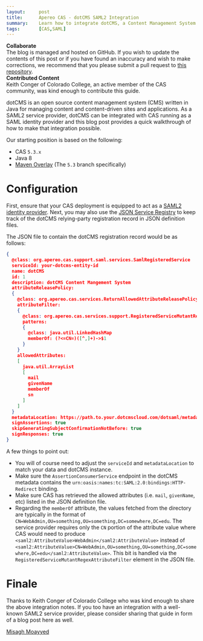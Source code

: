 ```yaml
---
layout:     post
title:      Apereo CAS - dotCMS SAML2 Integration
summary:    Learn how to integrate dotCMS, a Content Management System and Headless CMS, with Apereo CAS running as a SAML2 identity provider.
tags:       [CAS,SAML]
---
```


<div class="alert alert-success">
  <strong>Collaborate</strong><br/>The blog is managed and hosted on GitHub. If you wish to update the contents of this post or if you have found an inaccuracy and wish to make corrections, we recommend that you please submit a pull request to <a href="https://github.com/apereo/apereo.github.io">this repository</a>.
</div>

<div class="alert alert-info">
  <strong>Contributed Content</strong><br/>Keith Conger of Colorado College, an active member of the CAS community, was kind enough to contribute this guide.
</div>

dotCMS is an open source content management system (CMS) written in Java for managing content and content-driven sites and applications. As a SAML2 service provider, dotCMS can be integrated with CAS running as a SAML identity provider and this blog post provides a quick walkthrough of how to make that integration possible.

Our starting position is based on the following:

- CAS `5.3.x`
- Java 8
- [Maven Overlay](https://github.com/apereo/cas-overlay-template) (The `5.3` branch specifically)

# Configuration

First, ensure that your CAS deployment is equipped to act as a [SAML2 identity provider](https://apereo.github.io/cas/5.3.x/installation/Configuring-SAML2-Authentication.html). Next, you may also use the [JSON Service Registry](https://apereo.github.io/cas/5.3.x/installation/JSON-Service-Management.html) to keep track of the dotCMS relying-party registration record in JSON definition files.

The JSON file to contain the dotCMS registration record would be as follows:

```json
{
  @class: org.apereo.cas.support.saml.services.SamlRegisteredService
  serviceId: your-dotcms-entity-id
  name: dotCMS
  id: 1
  description: dotCMS Content Mangement System
  attributeReleasePolicy:
  {
    @class: org.apereo.cas.services.ReturnAllowedAttributeReleasePolicy
    attributeFilter:
    {
      @class: org.apereo.cas.services.support.RegisteredServiceMutantRegexAttributeFilter
      patterns:
      {
        @class: java.util.LinkedHashMap
        memberOf: (?<=CN=)([^,]+)->$1
      }
    }
    allowedAttributes:
    [
      java.util.ArrayList
      [
        mail
        givenName
        memberOf
        sn
      ]
    ]
  }
  metadataLocation: https://path.to.your.dotcmscloud.com/dotsaml/metadata/3dd4ad1e-e2ab-492e-a428-87af35d341fd
  signAssertions: true
  skipGeneratingSubjectConfirmationNotBefore: true
  signResponses: true
}
```

A few things to point out:

- You will of course need to adjust the `serviceId` and `metadataLocation` to match your data and dotCMS instance.
- Make sure the `AssertionConsumerService` endpoint in the dotCMS metadata contains the `urn:oasis:names:tc:SAML:2.0:bindings:HTTP-Redirect` binding.
- Make sure CAS has retrieved the allowed attributes (i.e. `mail`, `givenName`, etc) listed in the JSON definition file.
- Regarding the `memberOf` attribute, the values fetched from the directory are typically in the format of `CN=WebAdmin,OU=something,OU=something,DC=somewhere,DC=edu`. The service provider requires only the `CN` portion of the attribute value where CAS would need to produce `<saml2:AttributeValue>WebAdmin</saml2:AttributeValue>` instead of `<saml2:AttributeValue>CN=WebAdmin,OU=something,OU=something,DC=somewhere,DC=edu</saml2:AttributeValue>`. This bit is handled via the `RegisteredServiceMutantRegexAttributeFilter` element in the JSON file.

# Finale

Thanks to Keith Conger of Colorado College who was kind enough to share the above integration notes. If you too have an integration with a well-known SAML2 service provider, please consider sharing that guide in form of a blog post here as well.

[Misagh Moayyed](https://fawnoos.com)
